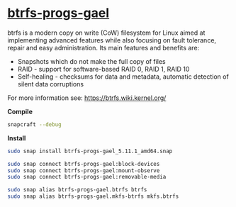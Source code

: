 # [btrfs-progs-gael](https://snapcraft.io/btrfs-progs-gael)

btrfs is a modern copy on write (CoW) filesystem for Linux aimed at implementing advanced features while also focusing on fault tolerance, repair and easy administration. Its main features and benefits are:

* Snapshots which do not make the full copy of files
* RAID - support for software-based RAID 0, RAID 1, RAID 10
* Self-healing - checksums for data and metadata, automatic detection of silent data corruptions

For more information see: https://btrfs.wiki.kernel.org/

**Compile**

```bash
snapcraft --debug
```

**Install**

```bash
sudo snap install btrfs-progs-gael_5.11.1_amd64.snap

sudo snap connect btrfs-progs-gael:block-devices
sudo snap connect btrfs-progs-gael:mount-observe
sudo snap connect btrfs-progs-gael:removable-media

sudo snap alias btrfs-progs-gael.btrfs btrfs
sudo snap alias btrfs-progs-gael.mkfs-btrfs mkfs.btrfs
```
